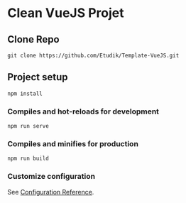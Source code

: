 # Clean VueJS Projet


## Clone Repo
```
git clone https://github.com/Etudik/Template-VueJS.git
```

## Project setup
```
npm install
```

### Compiles and hot-reloads for development
```
npm run serve
```

### Compiles and minifies for production
```
npm run build
```

### Customize configuration
See [Configuration Reference](https://cli.vuejs.org/config/).
